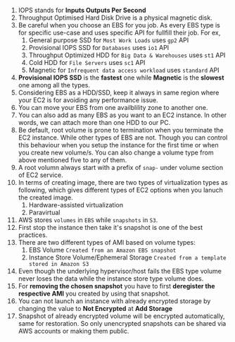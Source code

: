 1.  IOPS stands for **Inputs Outputs Per Second**
2.  Throughput Optimised Hard Disk Drive is a physical magnetic disk.
3.  Be careful when you choose an EBS for you job. As every EBS type is for specific use-case and uses specific API for fullfill their job. For ex,  
      1.  General purpose SSD for `Most Work Loads` uses `gp2` API  
      2.  Provisional IOPS SSD for `Databases` uses `io1` API  
      3.  Throughput Optimized HDD for `Big Data & Warehouses` uses `st1` API  
      4.  Cold HDD for `File Servers` uses `sc1` API  
      5.  Magnetic for  `Infrequent data access workload` uses `standard` API  
4.  **Provisional IOPS SSD** is the **fastest** one while **Magnetic** is the **slowest** one among all the types.
5.  Considering EBS as a HDD/SSD, keep it always in same region where your EC2 is for avoiding any performance issue.
6.  You can move your EBS from one availblility zone to another one.
7.  You can also add as many EBS as you want to an EC2 instance. In other words, we can attach more than one HDD to our PC.
8.  Be default, root volume is prone to termination when you terminate the EC2 instance. While other types of EBS are not. Though you can control this behaviour when you setup the instance for the first time or when you create new volume/s. You can also change a volume type from above mentioned five to any of them.
9.  A root volumn always start with a prefix of `snap-` under volume section of EC2 service.
10. In terms of creating image, there are two types of virtualization types as following, which gives different types of EC2 options when you lanuch the created image. 
      1.    Hardware-assisted virtualization
      2.    Paravirtual
11. AWS stores `volumes` in `EBS` while `snapshots` in `S3`.
12. First stop the instance then take it's snapshot is one of the best practices.
13. There are two different types of AMI based on volume types:  
    1. EBS Volume        `Created from an Amazon EBS snapshot`
    2. Instance Store Volume/Ephemeral Storage         `Created from a template stored in Amazon S3`
14. Even though the underlying hypervisor/host fails the EBS type volume never loses the data while the instance store type volume does.
15. For **removing the chosen snapshot** you have to first **deregister the respective AMI** you created by using that snapshot.
16. You can not launch an instance with already encrypted storage by changing the value to **Not Encrypted** at **Add Storage**
17. Snapshot of already encrypted volume will be encrypted automatically, same for restoration. So only unencrypted snapshots can be shared via AWS accounts or making them public.
